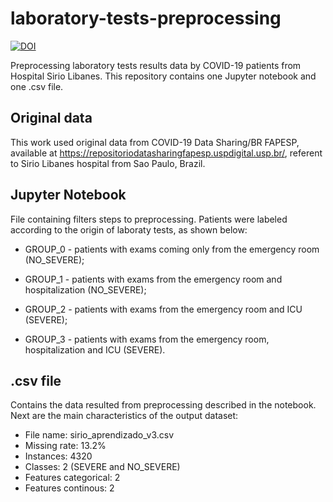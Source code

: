 # laboratory-tests-preprocessing

[![DOI](https://zenodo.org/badge/475143794.svg)](https://zenodo.org/badge/latestdoi/475143794)

Preprocessing laboratory tests results data by COVID-19 patients from Hospital Sirio Libanes. This repository contains one Jupyter notebook and one .csv file.

## Original data
This work used original data from COVID-19 Data Sharing/BR FAPESP, available at https://repositoriodatasharingfapesp.uspdigital.usp.br/, referent to Sirio Libanes hospital from Sao Paulo, Brazil. 

## Jupyter Notebook
File containing filters steps to preprocessing. Patients were labeled according to the origin of laboraty tests, as shown below:

- GROUP_0 - patients with exams coming only from the emergency room (NO_SEVERE);

- GROUP_1 - patients with exams from the emergency room and hospitalization (NO_SEVERE);

- GROUP_2 - patients with exams from the emergency room and ICU (SEVERE);

- GROUP_3 - patients with exams from the emergency room, hospitalization and ICU (SEVERE).

## .csv file
Contains the data resulted from preprocessing described in the notebook. Next are the main characteristics of the output dataset:
- File name: sirio_aprendizado_v3.csv
- Missing rate: 13.2%
- Instances: 4320
- Classes: 2 (SEVERE and NO_SEVERE)
- Features categorical: 2
- Features continous: 2
